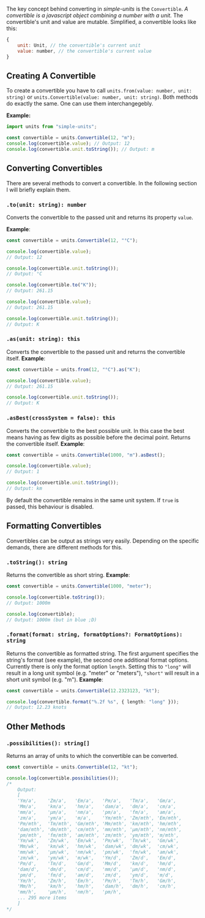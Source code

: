 The key concept behind converting in _simple-units_ is the `Convertible`.
_A convertible is a javascript object combining a number with a unit._ The convertible's unit and value are mutable. 
Simplified, a convertible looks like this:
```javascript
{
    unit: Unit, // the convertible's current unit
    value: number, // the convertible's current value
}
```
## Creating A Convertible

To create a convertible you have to call `units.from(value: number, unit: string)` or `units.Convertible(value: number, unit: string)`. Both methods do exactly the same. One can use them interchangegebly.

**Example:**
```typescript
import units from "simple-units";

const convertible = units.Convertible(12, "m");
console.log(convertible.value); // Output: 12
console.log(convertible.unit.toString()); // Output: m
```

## Converting Convertibles

There are several methods to convert a convertible. In the following section I will briefly explain them.

### `.to(unit: string): number`
Converts the convertible to the passed unit and returns its property `value`.

**Example**:
```typescript
const convertible = units.Convertible(12, "°C");

console.log(convertible.value); 
// Output: 12

console.log(convertible.unit.toString()); 
// Output: °C

console.log(convertible.to("K")); 
// Output: 261.15

console.log(convertible.value);
// Output: 261.15

console.log(convertible.unit.toString());
// Output: K
```
### `.as(unit: string): this`
Converts the convertible to the passed unit and returns the convertible itself.
**Example**:
```typescript
const convertible = units.from(12, "°C").as("K");

console.log(convertible.value); 
// Output: 261.15

console.log(convertible.unit.toString()); 
// Output: K
```
### `.asBest(crossSystem = false): this`
Converts the convertible to the best possible unit. In this case the best means having as few digits as possible before the decimal point. Returns the convertible itself.
**Example**:
```typescript
const convertible = units.Convertible(1000, "m").asBest();

console.log(convertible.value);
// Output: 1

console.log(convertible.unit.toString()); 
// Output: km
```
By default the convertible remains in the same unit system. If `true` is passed, this behaviour is disabled.

## Formatting Convertibles

Convertibles can be output as strings very easily. Depending on the specific demands, there are different methods for this.

### `.toString(): string`
Returns the convertible as short string.
**Example**:
```typescript
const convertible = units.Convertible(1000, "meter");

console.log(convertible.toString()); 
// Output: 1000m

console.log(convertible);
// Output: 1000m (but in blue ;D)
```

### `.format(format: string, formatOptions?: FormatOptions): string`
Returns the convertible as formatted string. The first argument specifies the string's format (see example), the second one additional format options. Currently there is only the format option `length`. Setting this to `"long"` will result in a long unit symbol (e.g. "meter" or "meters"), `"short"` will result in a short unit symbol (e.g. "m").
**Example**:
```typescript
const convertible = units.Convertible(12.2323123, "kt");

console.log(convertible.format("%.2f %s", { length: "long" })); 
// Output: 12.23 knots
```

## Other Methods

### `.possibilities(): string[]`
Returns an array of units to which the convertible can be converted.

```typescript
const convertible = units.Convertible(12, "kt");

console.log(convertible.possibilities()); 
/*
    Output:
    [
    'Ym/a',    'Zm/a',   'Em/a',   'Pm/a',   'Tm/a',   'Gm/a',
    'Mm/a',    'km/a',   'hm/a',   'dam/a',  'dm/a',   'cm/a',
    'mm/a',    'μm/a',   'nm/a',   'pm/a',   'fm/a',   'am/a',
    'zm/a',    'ym/a',   'm/a',    'Ym/mth', 'Zm/mth', 'Em/mth',
    'Pm/mth',  'Tm/mth', 'Gm/mth', 'Mm/mth', 'km/mth', 'hm/mth',
    'dam/mth', 'dm/mth', 'cm/mth', 'mm/mth', 'μm/mth', 'nm/mth',
    'pm/mth',  'fm/mth', 'am/mth', 'zm/mth', 'ym/mth', 'm/mth',
    'Ym/wk',   'Zm/wk',  'Em/wk',  'Pm/wk',  'Tm/wk',  'Gm/wk',
    'Mm/wk',   'km/wk',  'hm/wk',  'dam/wk', 'dm/wk',  'cm/wk',
    'mm/wk',   'μm/wk',  'nm/wk',  'pm/wk',  'fm/wk',  'am/wk',
    'zm/wk',   'ym/wk',  'm/wk',   'Ym/d',   'Zm/d',   'Em/d',
    'Pm/d',    'Tm/d',   'Gm/d',   'Mm/d',   'km/d',   'hm/d',
    'dam/d',   'dm/d',   'cm/d',   'mm/d',   'μm/d',   'nm/d',
    'pm/d',    'fm/d',   'am/d',   'zm/d',   'ym/d',   'm/d',
    'Ym/h',    'Zm/h',   'Em/h',   'Pm/h',   'Tm/h',   'Gm/h',
    'Mm/h',    'km/h',   'hm/h',   'dam/h',  'dm/h',   'cm/h',
    'mm/h',    'μm/h',   'nm/h',   'pm/h',
    ... 295 more items
    ]
*/
```